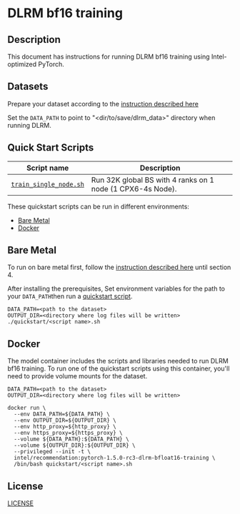 <!--- 0. Title -->
# DLRM bf16 training

<!-- 10. Description -->
## Description

This document has instructions for running DLRM bf16 training using
Intel-optimized PyTorch.

<!--- 20. Datasets -->
## Datasets

Prepare your dataset according to the [instruction described here](/models/recommendation/pytorch/dlrm/training/bfloat16/README.md#4-prepare-dataset)

Set the `DATA_PATH` to point to "<dir/to/save/dlrm_data>" directory when running DLRM.

<!--- 30. Quick Start Scripts -->
## Quick Start Scripts

| Script name | Description |
|-------------|-------------|
| [`train_single_node.sh`](train_single_node.sh) | Run 32K global BS with 4 ranks on 1 node (1 CPX6-4s Node). | 

These quickstart scripts can be run in different environments:
* [Bare Metal](#bare-metal)
* [Docker](#docker)

<!--- 40. Bare Metal -->
## Bare Metal

To run on bare metal first, follow the [instruction described here](/models/recommendation/pytorch/dlrm/training/bfloat16/README.md#1-install-anaconda-30) until section 4.

After installing the prerequisites, Set environment variables
for the path to your `DATA_PATH`then run a 
[quickstart script](#quick-start-scripts).

```
DATA_PATH=<path to the dataset>
OUTPUT_DIR=<directory where log files will be written>
./quickstart/<script name>.sh
```

<!--- 50. Docker -->
## Docker

The model container includes the scripts and libraries needed to run 
DLRM bf16 training. To run one of the quickstart scripts 
using this container, you'll need to provide volume mounts for the dataset.
```
DATA_PATH=<path to the dataset>
OUTPUT_DIR=<directory where log files will be written>

docker run \
  --env DATA_PATH=${DATA_PATH} \
  --env OUTPUT_DIR=${OUTPUT_DIR} \
  --env http_proxy=${http_proxy} \
  --env https_proxy=${https_proxy} \
  --volume ${DATA_PATH}:${DATA_PATH} \
  --volume ${OUTPUT_DIR}:${OUTPUT_DIR} \
  --privileged --init -t \
  intel/recommendation:pytorch-1.5.0-rc3-dlrm-bfloat16-training \
  /bin/bash quickstart/<script name>.sh
```

<!--- 70. License -->
## License

[LICENSE](/LICENSE)

